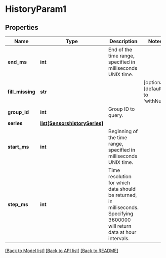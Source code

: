 # HistoryParam1

## Properties
Name | Type | Description | Notes
------------ | ------------- | ------------- | -------------
**end_ms** | **int** | End of the time range, specified in milliseconds UNIX time. | 
**fill_missing** | **str** |  | [optional] [default to 'withNull']
**group_id** | **int** | Group ID to query. | 
**series** | [**list[SensorshistorySeries]**](SensorshistorySeries.md) |  | 
**start_ms** | **int** | Beginning of the time range, specified in milliseconds UNIX time. | 
**step_ms** | **int** | Time resolution for which data should be returned, in milliseconds. Specifying 3600000 will return data at hour intervals. | 

[[Back to Model list]](../README.md#documentation-for-models) [[Back to API list]](../README.md#documentation-for-api-endpoints) [[Back to README]](../README.md)


